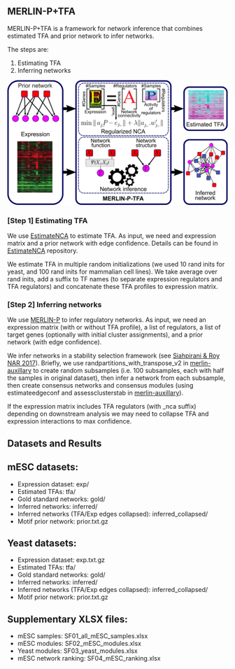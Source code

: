 ## MERLIN-P+TFA

MERLIN-P+TFA is a framework for network inference that combines estimated TFA and prior network to infer networks.

The steps are:
1. Estimating TFA
2. Inferring networks

![alt text](imgs/tfa_overview.png "Overview of MERLIN-P+TFA. We start with an expression matrix and an input prior network. TF activity profile is estimated using regularized NCA, and final inferred network in inferred using estimated TFA and the input expression matrix and the prior network.")

### [Step 1] Estimating TFA

We use [EstimateNCA](https://github.com/Roy-lab/EstimateNCA) to estimate TFA. As input, we need and expression matrix and a prior network with edge confidence. Details can be found in [EstimateNCA](https://github.com/Roy-lab/EstimateNCA) repository.

We estimate TFA in multiple random initializations (we used 10 rand inits for yeast, and 100 rand inits for mammalian cell lines). We take average over rand inits, add a suffix to TF names (to separate expression regulators and TFA regulators) and concatenate these TFA profiles to expression matrix.

### [Step 2] Inferring networks

We use [MERLIN-P](https://github.com/Roy-lab/merlin-p) to infer regulatory networks. As input, we need an expression matrix (with or without TFA profile), a list of regulators, a list of target genes (optionally with initial cluster assignments), and a prior network (with edge confidence). 

We infer networks in a stability selection framework (see [Siahpirani & Roy NAR 2017](https://doi.org/10.1093/nar/gkw963)). Briefly, we use randpartitions_with_transpose_v2 in [merlin-auxillary](https://github.com/Roy-lab/merlin-auxillary) to create random subsamples (i.e. 100 subsamples, each with half the samples in original dataset), then infer a network from each subsample, then create consensus networks and consensus modules (using estimateedgeconf and assessclusterstab in [merlin-auxillary](https://github.com/Roy-lab/merlin-auxillary)).

If the expression matrix includes TFA regulators (with \_nca suffix) depending on downstream analysis we may need to collapse TFA and expression interactions to max confidence. 

## Datasets and Results

mESC datasets:
--------------

* Expression dataset: exp/
* Estimated TFAs: tfa/
* Gold standard networks: gold/
* Inferred networks: inferred/
* Inferred networks (TFA/Exp edges collapsed): inferred_collapsed/
* Motif prior network: prior.txt.gz


Yeast datasets:
---------------

* Expression dataset: exp.txt.gz 
* Estimated TFAs: tfa/
* Gold standard networks: gold/
* Inferred networks: inferred/
* Inferred networks (TFA/Exp edges collapsed): inferred_collapsed/
* Motif prior network: prior.txt.gz

Supplementary XLSX files:
-------------------------

* mESC samples: SF01_all_mESC_samples.xlsx
* mESC modules: SF02_mESC_modules.xlsx
* Yeast modules: SF03_yeast_modules.xlsx
* mESC network ranking: SF04_mESC_ranking.xlsx

